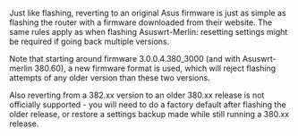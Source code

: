 Just like flashing, reverting to an original Asus firmware is just as simple as flashing the router with a firmware downloaded from their website.  The same rules apply as when flashing Asuswrt-Merlin: resetting settings might be required if going back multiple versions.

Note that starting around firmware 3.0.0.4.380_3000 (and with Asuswrt-merlin 380.60), a new firmware format is used, which will reject flashing attempts of any older version than these two versions.

Also reverting from a 382.xx version to an older 380.xx release is not officially supported - you will need to do a factory default after flashing the older release, or restore a settings backup made while still running a 380.xx release.
